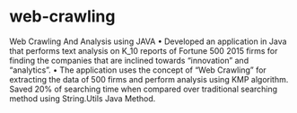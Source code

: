# web-crawling
Web Crawling And Analysis using JAVA
•	Developed an application in Java that performs text analysis on K_10 reports of Fortune 500 2015 firms for finding the companies that are inclined towards “innovation” and “analytics”.
•	The application uses the concept of “Web Crawling” for extracting the data of 500 firms and perform analysis using KMP algorithm. Saved 20% of searching time when compared over traditional searching method using String.Utils Java Method.

